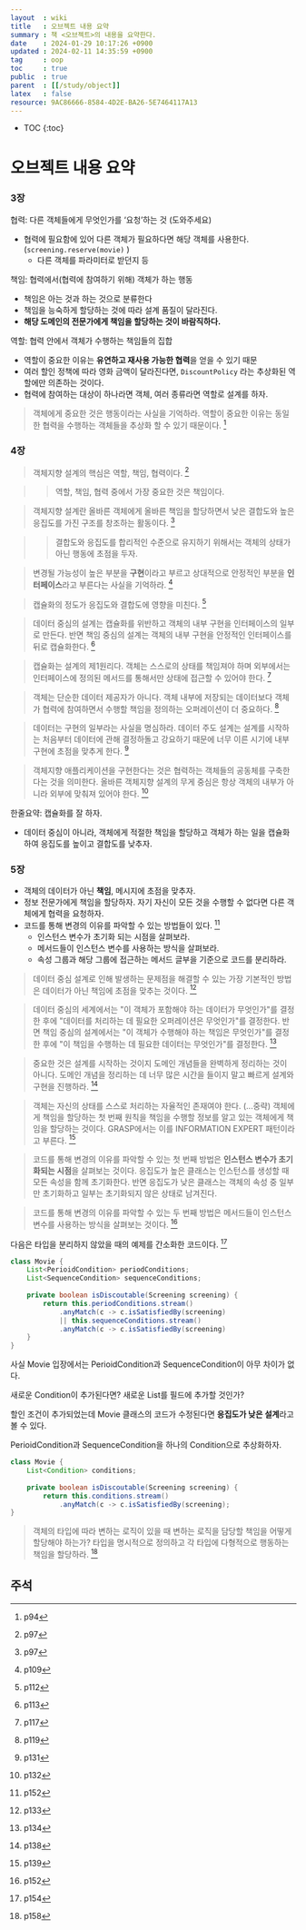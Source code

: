 ```yaml
---
layout  : wiki
title   : 오브젝트 내용 요약
summary : 책 <오브젝트>의 내용을 요약한다. 
date    : 2024-01-29 10:17:26 +0900
updated : 2024-02-11 14:35:59 +0900
tag     : oop
toc     : true
public  : true
parent  : [[/study/object]]
latex   : false
resource: 9AC86666-8584-4D2E-BA26-5E7464117A13
---
```

* TOC
{:toc}

# 오브젝트 내용 요약

### 3장

협력: 다른 객체들에게 무엇인가를 ‘요청’하는 것 (도와주세요)

- 협력에 필요함에 있어 다른 객체가 필요하다면 해당 객체를 사용한다. (`screening.reserve(movie)` )
    - 다른 객체를 파라미터로 받던지 등

책임: 협력에서(협력에 참여하기 위해) 객체가 하는 행동

- 책임은 아는 것과 하는 것으로 분류한다
- 책임을 능숙하게 할당하는 것에 따라 설계 품질이 달라진다.
- **해당 도메인의 전문가에게 책임을 할당하는 것이 바람직하다.**

역할: 협력 안에서 객체가 수행하는 책임들의 집합

- 역할이 중요한 이유는 **유연하고 재사용 가능한 협력**을 얻을 수 있기 때문
- 여러 할인 정책에 따라 영화 금액이 달라진다면, `DiscountPolicy` 라는 추상화된 역할에만 의존하는 것이다.
- 협력에 참여하는 대상이 하나라면 객체, 여러 종류라면 역할로 설계를 하자.

> 객체에게 중요한 것은 행동이라는 사실을 기억하라. 역할이 중요한 이유는 동일한 협력을 수행하는 객체들을 추상화 할 수 있기 때문이다. [^1]

### 4장

> 객체지향 설계의 핵심은 역할, 책임, 협력이다. [^2]

>> 역할, 책임, 협력 중에서 가장 중요한 것은 책임이다.

> 객체지향 설계란 올바른 객체에게 올바른 책임을 할당하면서 낮은 결합도와 높은 응집도를 가진 구조를 창조하는 활동이다. [^3]

>> 결합도와 응집도를 합리적인 수준으로 유지하기 위해서는 객체의 상태가 아닌 행동에 초점을 두자.

> 변경될 가능성이 높은 부분을 **구현**이라고 부르고 상대적으로 안정적인 부분을 **인터페이스**라고 부른다는 사실을 기억하라. [^4]

> 캡슐화의 정도가 응집도와 결합도에 영향을 미친다. [^5]

> 데이터 중심의 설계는 캡슐화를 위반하고 객체의 내부 구현을 인터페이스의 일부로 만든다. 반면 책임 중심의 설계는 객체의 내부 구현을 안정적인 인터페이스를 뒤로 캡슐화한다. [^6]

> 캡슐화는 설계의 제1원리다. 객체는 스스로의 상태를 책임져야 하며 외부에서는 인터페이스에 정의된 메서드를 통해서만 상태에 접근할 수 있어야 한다. [^7]

> 객체는 단순한 데이터 제공자가 아니다. 객체 내부에 저장되는 데이터보다 객체가 협력에 참여하면서 수행할 책임을 정의하는 오퍼레이션이 더 중요하다. [^8]

> 데이터는 구현의 일부라는 사실을 명심하라. 데이터 주도 설계는 설계를 시작하는 처음부터 데이터에 관해 결정하돌고 강요하기 때문에 너무 이른 시기에 내부 구현에 초점을 맞추게 한다. [^9]

> 객체지향 애플리케이션을 구현한다는 것은 협력하는 객체들의 공동체를 구축한다는 것을 의미한다. 올바른 객체지향 설계의 무게 중심은 항상 객체의 내부가 아니라 외부에 맞춰져 있어야 한다. [^10]

한줄요약: 캡슐화를 잘 하자.
- 데이터 중심이 아니라, 객체에게 적절한 책임을 할당하고 객체가 하는 일을 캡슐화하여 응집도를 높이고 결합도를 낮추자.

### 5장

- 객체의 데이터가 아닌 **책임**, 메시지에 초점을 맞추자.
- 정보 전문가에게 책임을 할당하자. 자기 자신이 모든 것을 수행할 수 없다면 다른 객체에게 협력을 요청하자.
- 코드를 통해 변경의 이유를 파악할 수 있는 방법들이 있다. [^11]
	- 인스턴스 변수가 초기화 되는 시점을 살펴보라.
	- 메서드들이 인스턴스 변수를 사용하는 방식을 살펴보라.
	- 속성 그룹과 해당 그룹에 접근하는 메서드 글부을 기준으로 코드를 분리하라.

> 데이터 중심 설계로 인해 발생하는 문제점을 해결할 수 있는 가장 기본적인 방법은 데이터가 아닌 책임에 초점을 맞추는 것이다. [^12]

> 데이터 중심의 세계에서는 "이 객체가 포함해야 하는 데이터가 무엇인가"를 결정한 후에 "데이터를 처리하는 데 필요한 오퍼레이션은 무엇인가"를 결정한다. 반면 책임 중심의 설계에서는 "이 객체가 수행해야 하는 책임은 무엇인가"를 결정한 후에 "이 책임을 수행하는 데 필요한 데이터는 무엇인가"를 결정한다. [^13]

> 중요한 것은 설계를 시작하는 것이지 도메인 개념들을 완벽하게 정리하는 것이 아니다. 도메인 개념을 정리하는 데 너무 많은 시간을 들이지 말고 빠르게 설계와 구현을 진행하라. [^14]

> 객체는 자신의 상태를 스스로 처리하는 자율적인 존재여야 한다. (...중략) 객체에게 책임을 할당하는 첫 번째 원칙을 책임을 수행할 정보를 알고 있는 객체에게 책임을 할당하는 것이다. GRASP에서는 이를 INFORMATION EXPERT 패턴이라고 부른다. [^15]

> 코드를 통해 변경의 이유를 파악할 수 있는 첫 번째 방법은 **인스턴스 변수가 초기화되는 시점**을 살펴보는 것이다. 응집도가 높은 클래스는 인스턴스를 생성할 때 모든 속성을 함께 초기화한다. 반면 응집도가 낮은 클래스는 객체의 속성 중 일부만 초기화하고 일부는 초기화되지 않은 상태로 남겨진다. 

> 코드를 통해 변경의 이유를 파악할 수 있는 두 번째 방법은 메서드들이 인스턴스 변수를 사용하는 방식을 살펴보는 것이다. [^16]

다음은 타입을 분리하지 않았을 때의 예제를 간소화한 코드이다. [^17]

```java
class Movie {
	List<PerioidCondition> periodConditions;
	List<SequenceCondition> sequenceConditions;
	
	private boolean isDiscoutable(Screening screening) {
		return this.periodConditions.stream()
			.anyMatch(c -> c.isSatisfiedBy(screening)
			|| this.sequenceConditions.stream()
			.anyMatch(c -> c.isSatisfiedBy(screening)
	}
}
```

사실 Movie 입장에서는 PerioidCondition과 SequenceCondition이 아무 차이가 없다.

새로운 Condition이 추가된다면? 새로운 List를 필드에 추가할 것인가?

할인 조건이 추가되었는데 Movie 클래스의 코드가 수정된다면 **응집도가 낮은 설계**라고 볼 수 있다.

PerioidCondition과 SequenceCondition을 하나의 Condition으로 추상화하자.

```java
class Movie {
	List<Condition> conditions;
	
	private boolean isDiscoutable(Screening screening) {
		return this.conditions.stream()
			.anyMatch(c -> c.isSatisfiedBy(screening);
}
```

> 객체의 타입에 따라 변하는 로직이 있을 때 변하는 로직을 담당할 책임을 어떻게 할당해야 하는가? 타입을 명시적으로 정의하고 각 타입에 다형적으로 행동하는 책임을 할당하라. [^18]

## 주석

[^1]: p94
[^2]: p97
[^3]: p97
[^4]: p109
[^5]: p112
[^6]: p113
[^7]: p117
[^8]: p119
[^9]: p131
[^10]: p132
[^11]: p152
[^12]: p133
[^13]: p134
[^14]: p138
[^15]: p139
[^16]: p152
[^17]: p154
[^18]: p158


